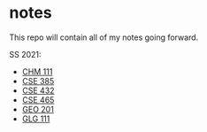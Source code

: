 # notes
This repo will contain all of my notes going forward.

SS 2021:
- [CHM 111](chm111/index.md)
- [CSE 385](cse385/index.md)
- [CSE 432](cse432/index.md)
- [CSE 465](cse465/index.md)
- [GEO 201](geo201/index.md)
- [GLG 111](glg111/index.md)